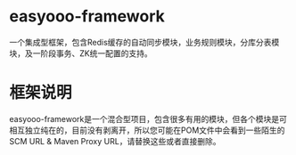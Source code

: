 easyooo-framework
=================

一个集成型框架，包含Redis缓存的自动同步模块，业务规则模块，分库分表模块，及一阶段事务、ZK统一配置的支持。


框架说明
=================

easyooo-framework是一个混合型项目，包含很多有用的模块，但各个模块是可相互独立纯在的，目前没有剥离开，所以您可能在POM文件中会看到一些陌生的SCM URL & Maven Proxy URL，请替换这些或者直接删除。
